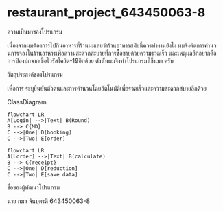 # restaurant_project_643450063-8

ความเป็นมาของโปรแกรม

เนื่องจากผมต้องการไปกินอาหารที่ร้านผมเลยว่าร้านอาหารสมัยนี้ควรทำงานยังไง ผมจึงคิดการคำนวนการจองในร้านอาหารเพื่อความสะดวกสะบายที่การซื้อขายด้วยความรวดเร็ว และเหตุผลอีกอยากคือการป้องปกจากเชื้อไวรัสโควิด-19อีกด้วย ดังนั้นผมจึงทำโปรแกรมนี้ขึ้นมา ครับ

วัตถุประสงค์ของโปรแกรม

เพื่อการ ระบุยืนยันตัวตนและการคำนวนโดยอัตโนมัติเพื่อรวดเร็วและความสะดวกสบายอีกด้วย

 ClassDiagram
```mermaid
flowchart LR
A[Login] -->|Text| B(Round)
B --> C{MD}
C -->|One| D[booking]
C -->|Two| E[order]
```
```mermaid
flowchart LR
A[Lorder] -->|Text| B(calculate)
B --> C{receipt}
C -->|One| D[reduction]
C -->|Two| E[save data]
```


ชื่อของผู้พัฒนาโปรแกรม

นาย กมล จันบุตรดี 643450063-8
